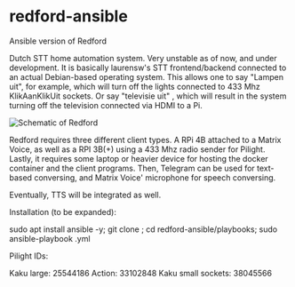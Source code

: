 # redford-ansible
Ansible version of Redford

Dutch STT home automation system. Very unstable as of now, and under development. It is basically laurensw's STT frontend/backend connected to an actual Debian-based operating system. This allows one to say "Lampen uit", for example, which will turn off the lights connected to 433 Mhz KlikAanKlikUit sockets. Or say "televisie uit" , which will result in the system turning off the television connected via HDMI to a Pi.


![Schematic of Redford](https://user-images.githubusercontent.com/27959246/110614484-ac3fc200-8192-11eb-8484-34b2b61e26da.jpg)

Redford requires three different client types. A RPi 4B attached to a Matrix Voice, as well as a RPI 3B(+) using a 433 Mhz radio sender for Pilight. Lastly, it requires some laptop or heavier device for hosting the docker container and the client programs. Then, Telegram can be used for text-based conversing, and Matrix Voice' microphone for speech conversing.  

Eventually, TTS will be integrated as well.

Installation (to be expanded):

sudo apt install ansible -y;
git clone <repo url>;
cd redford-ansible/playbooks;
sudo ansible-playbook <playbook>.yml
  
  
  
Pilight IDs:

Kaku large: 25544186
Action: 33102848
Kaku small sockets: 38045566
